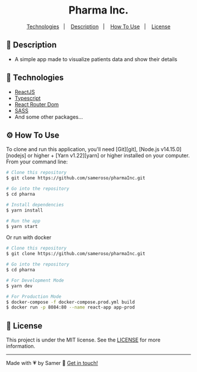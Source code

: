 <h1 align="center">
 Pharma Inc.
</h1>

<p align="center">
  <a href="#rocket-technologies">Technologies</a>&nbsp;&nbsp;&nbsp;|&nbsp;&nbsp;&nbsp;
   <a href="#memo-description">Description</a>&nbsp;&nbsp;&nbsp;|&nbsp;&nbsp;&nbsp;
  <a href="#gear-how-to-use">How To Use</a>&nbsp;&nbsp;&nbsp;|&nbsp;&nbsp;&nbsp;
  <a href="#memo-license">License</a>
</p>

## :memo: Description

- A simple app made to visualize patients data and show their details

## :rocket: Technologies

- [ReactJS][reactjs]
- [Typescript][typescript]
- [React Router Dom](https://reactrouter.com/web/guides/quick-start)
- [SASS](https://developer.mozilla.org/pt-BR/docs/Web/CSS/@keyframes)
- And some other packages...

## :gear: How To Use

To clone and run this application, you'll need [Git][git], [Node.js v14.15.0][nodejs] or higher + [Yarn v1.22][yarn] or higher installed on your computer. From your command line:

```bash
# Clone this repository
$ git clone https://github.com/sameroso/pharmaInc.git

# Go into the repository
$ cd pharna

# Install dependencies
$ yarn install

# Run the app
$ yarn start
```

Or run with docker

```bash
# Clone this repository
$ git clone https://github.com/sameroso/pharmaInc.git

# Go into the repository
$ cd pharna

# For Development Mode
$ yarn dev

# For Production Mode
$ docker-compose -f docker-compose.prod.yml build
$ docker run -p 8084:80 --name react-app app-prod
```

## :memo: License

This project is under the MIT license. See the [LICENSE](https://github.com/marcelojrfarias/githubexplorer/blob/master/LICENSE) for more information.

---

Made with 💗 by Samer 👋 [Get in touch!](https://www.linkedin.com/in/samer-rola-frontend/)

[typescript]: https://www.typescriptlang.org/
[reactjs]: https://reactjs.org/
[sass]: https://sass-lang.com/
